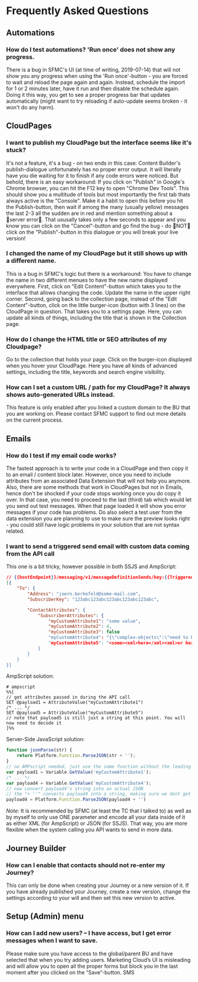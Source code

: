 # Frequently Asked Questions

## Automations

###	How do I test automations? 'Run once' does not show any progress.

There is a bug in SFMC's UI (at time of writing, 2019-07-14) that will not show you any progress when using the 'Run once'-button - you are forced to wait and reload the page again and again. Instead, schedule the import for 1 or 2 minutes later, have it run and then disable the schedule again. Doing it this way, you get to see a proper progress bar that updates automatically (might want to try reloading if auto-update seems broken - it won't do any harm).


## CloudPages

### I want to publish my CloudPage but the interface seems like it's stuck?

It's not a feature, it's a bug - on two ends in this case: Content Builder's publish-dialogue unfortunately has no proper error output. It will literally have you die waiting for it to finish if any code errors were noticed. But behold, there is an easy workaround: If you click on "Publish" in Google's Chrome browser, you can hit the F12 key to open "Chrome Dev Tools". This should show you a multitude of tools but most importantly the first tab thats always active is the "Console". Make it a habit to open this before you hit the Publish-button, then wait if among the many (usually yellow) messages the last 2-3 all the sudden are in red and mention something about a server error. That ususally takes only a few seconds to appear and you know you can click on the "Cancel"-button and go find the bug - do NOT click on the "Publish"-button in this dialogue or you will break your live version!

### I changed the name of my CloudPage but it still shows up with a different name.

This is a bug in SFMC's logic but there is a workaround: You have to change the name in two different menues to have the new name displayed everywhere. First, click on "Edit Content"-button which takes you to the interface that allows changing the code. Update the name in the upper right corner. Second, going back to the collection page, instead of the "Edit Content"-button, click on the little burger-icon (button with 3 lines) on the CloudPage in question. That takes you to a settings page. Here, you can update all kinds of things, including the title that is shown in the Collection page.

### How do I change the HTML title or SEO attributes of my Cloudpage?

Go to the collection that holds your page. Click on the burger-icon displayed when you hover your CloudPage. Here you have all kinds of advanced settings, including the title, keywords and search engine visibility.

### How can I set a custom URL / path for my CloudPage? It always shows auto-generated URLs instead.

This feature is only enabled after you linked a custom domain to the BU that you are working on. Please contact SFMC support to find out more details on the current process.


## Emails

### How do I test if my email code works?

The fastest approach is to write your code in a CloudPage and then copy it to an email / content block later. However, once you need to include attributes from an associated Data Extension that will not help you anymore. Also, there are some methods that work in CloudPages but not in Emails, hence don't be shocked if your code stops working once you do copy it over. In that case, you need to proceed to the last (third) tab which would let you send out test messages. When that page loaded it will show you error messages if your code has problems. Do also select a test user from the data extension you are planning to use to make sure the preview looks right - you could still have logic problems in your solution that are not syntax related.

### I want to send a triggered send email with custom data coming from the API call

This one is a bit tricky, however possible in both SSJS and AmpScript:

```json
// {{hostEndpoint}}/messaging/v1/messageDefinitionSends/key:{{TriggeredSend}}/sendBatch
[{
    "To": {
        "Address": "joern.berkefeld@some-mail.com",
        "SubscriberKey": "123abc123abc123abc123abc123abc",

        "ContactAttributes": {
            "SubscriberAttributes": {
                "myCustomAttribute1": "some value",
				"myCustomAttribute2": 4,
				"myCustomAttribute3": false
                "myCustomAttribute4": "{\"complex-objects\":\"need to be stringified\"},
                "myCustomAttribute5": "<some><xml>here</xml><xml>or here</xml></some>",
            }
        }
    }
}]
```

AmpScript solution:
```batch
# ampscript
%%[
// get attributes passed in during the API call
SET @payload1 = AttributeValue("myCustomAttribute1")
/* ... */
SET @payload5 = AttributeValue("myCustomAttribute5") 
// note that payload5 is still just a string at this point. You will now need to decode it
]%%
```

Server-Side JavaScript solution:
```javascript
function jsonParse(str) {
	return Platform.Function.ParseJSON(str + '');
}
// no AMPscript needed, just use the same function without the leading "@"
var payload1 = Variable.GetValue('myCustomAttribute1');
/* ... */
var payload4 = Variable.GetValue('myCustomAttribute4');
// now convert payload4's string into an actual JSON
// the "+ ''" converts payload4 into a string, making sure we dont get error 500 if it wasn't already
payload4 = Platform.Function.ParseJSON(payload4 + '')

```
*Note:* It is recommended by SFMC (at least the TC that I talked to) as well as by myself to only use ONE parameter and encode all your data inside of it as either XML (for AmpScript) or JSON (for SSJS). That way, you are more flexible when the system calling you API wants to send in more data.


## Journey Builder

### How can I enable that contacts should not re-enter my Journey?

This can only be done when creating your Journey or a new version of it. If you have already published your Journey, create a new version, change the settings according to your will and then set this new version to active.


## Setup (Admin) menu

### How can I add new users? – I have access, but I get error messages when I want to save.
Please make sure you have access to the global/parent BU and have selected that when you try adding users. Marketing Cloud’s UI is misleading and will allow you to open all the proper forms but block you in the last moment after you clicked on the “Save”-button.
SMS


